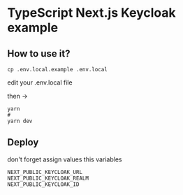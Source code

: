 # TypeScript Next.js Keycloak example


## How to use it?

```
cp .env.local.example .env.local
```
edit your .env.local file

then ->
```
yarn
#
yarn dev
```

## Deploy

don't forget assign values this variables
```
NEXT_PUBLIC_KEYCLOAK_URL
NEXT_PUBLIC_KEYCLOAK_REALM
NEXT_PUBLIC_KEYCLOAK_ID
```

